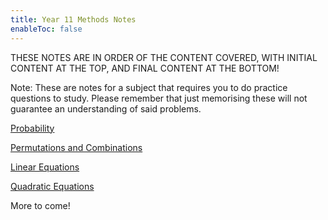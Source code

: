 ```yaml
---
title: Year 11 Methods Notes
enableToc: false
---
```


THESE NOTES ARE IN ORDER OF THE CONTENT COVERED, WITH INITIAL CONTENT AT THE TOP, AND FINAL CONTENT AT THE BOTTOM!

Note: These are notes for a subject that requires you to do practice questions to study. Please remember that just memorising these will not guarantee an understanding of said problems.


[Probability](11Methods/Probability.md)

[Permutations and Combinations](11Methods/PerCom.md)

[Linear Equations](11Methods/Lines)

[Quadratic Equations](11Methods/Quadratics.md)

More to come!